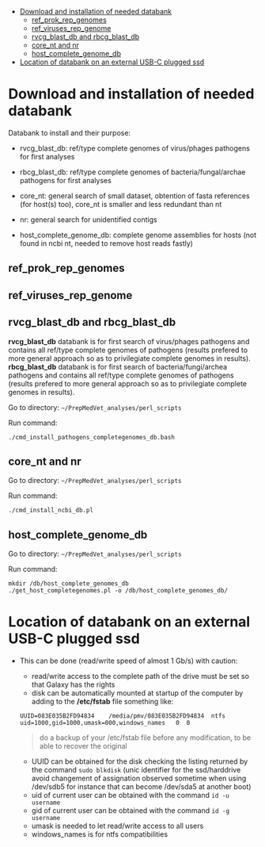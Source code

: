 - [Download and installation of needed databank](#download-and-installation-of-needed-databank)
  - [ref\_prok\_rep\_genomes](#ref_prok_rep_genomes)
  - [ref\_viruses\_rep\_genome](#ref_viruses_rep_genome)
  - [rvcg\_blast\_db and rbcg\_blast\_db](#rvcg_blast_db-and-rbcg_blast_db)
  - [core\_nt and nr](#nt-and-nr)
  - [host\_complete\_genome\_db](#host_complete_genome_db)
- [Location of databank on an external USB-C plugged ssd](#location-of-databank-on-an-external-usb-c-plugged-ssd)



# Download and installation of needed databank

Databank to install and their purpose:
- rvcg_blast_db: ref/type complete genomes of virus/phages pathogens for first analyses
- rbcg_blast_db: ref/type complete genomes of bacteria/fungal/archae pathogens for first analyses
- core_nt: general search of small dataset, obtention of fasta references (for host(s) too), core\_nt is smaller and less redundant than nt
- nr: general search for unidentified contigs

- host_complete_genome_db: complete genome assemblies for hosts (not found in ncbi nt, needed to remove host reads fastly)


## ref_prok_rep_genomes

## ref_viruses_rep_genome

## rvcg_blast_db and rbcg_blast_db

__rvcg_blast_db__ databank is for first search of virus/phages pathogens and contains all ref/type complete genomes of pathogens (results prefered to more general approach so as to privilegiate complete genomes in results).
__rbcg_blast_db__ databank is for first search of bacteria/fungi/archea pathogens and contains all ref/type complete genomes of pathogens (results prefered to more general approach so as to privilegiate complete genomes in results).

Go to directory: ```~/PrepMedVet_analyses/perl_scripts```

Run command:

```
./cmd_install_pathogens_completegenomes_db.bash
```

## core\_nt and nr


Go to directory: ```~/PrepMedVet_analyses/perl_scripts```

Run command:

```
./cmd_install_ncbi_db.pl
```

## host_complete_genome_db

Go to directory: ```~/PrepMedVet_analyses/perl_scripts```

Run command:

```
mkdir /db/host_complete_genomes_db
./get_host_completegenomes.pl -o /db/host_complete_genomes_db/
```

# Location of databank on an external USB-C plugged ssd

* This can be done (read/write speed of almost 1 Gb/s) with caution:
  * read/write access to the complete path of the drive must be set so that Galaxy has the rights
  * disk can be automatically mounted at startup of the computer by adding to the __/etc/fstab__ file something like:
  ```
  UUID=083E035B2FD94834    /media/pmv/083E035B2FD94834  ntfs    uid=1000,gid=1000,umask=000,windows_names   0  0   
  ```
  > do a backup of your /etc/fstab file before any modification, to be able to recover the original

  - UUID can be obtained for the disk checking the listing returned by the command ```sudo blkdisk``` (unic identifier for the ssd/harddrive avoid changement of assignation observed sometime when using /dev/sdb5 for instance that can become /dev/sda5 at another boot)
  - uid of current user can be obtained with the command ```id -u username```
  - gid of current user can be obtained with the command ```id -g username```
  - umask is needed to let read/write access to all users
  - windows_names is for ntfs compatibilities